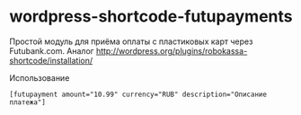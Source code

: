 wordpress-shortcode-futupayments
================================
Простой модуль для приёма оплаты с пластиковых карт через Futubank.com. Аналог http://wordpress.org/plugins/robokassa-shortcode/installation/

Использование
```
[futupayment amount="10.99" currency="RUB" description="Описание платежа"]
```

